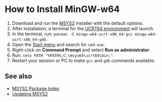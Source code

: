 <!-- alias mingw, install-mingw -->
<!-- title -->
# How to Install MinGW-w64 
1. Download and run the [MSYS2](https://www.msys2.org/#installation) installer with the default options.
2. After installation, a terminal for the [UCRT64 environment](https://www.msys2.org/docs/environments/) will launch. 
3. In the terminal, run: `pacman -S mingw-w64-ucrt-x86_64-gcc mingw-w64-ucrt-x86_64-gdb`.
4. Open the [Start menu](https://support.microsoft.com/en-us/windows/open-the-start-menu-4ed57ad7-ed1f-3cc9-c9e4-f329822f5aeb) and search for `cmd.exe`.
5. Right-click on **Command Prompt** and select **Run as administrator**.
6. Run: `setx PATH "%PATH%;C:\msys64\ucrt64\bin;"`.
7.  Restart your session or PC to make `gcc` and `gdb` commands available.

## See also
- [MSYS2 Package Index](https://packages.msys2.org/queue)
- [Updating MSYS2](https://www.msys2.org/docs/updating/)
